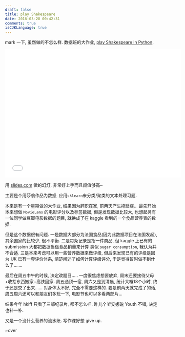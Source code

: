 ```yaml
---
draft: false
title: play Shakespeare
date: 2016-03-28 00:42:31
comments: true
isCJKLanguage: true
---
```


mark 一下, 虽然做的不怎么样. 数据班的大作业, [play Shakespeare in Python](https://github.com/bambooom/play-Shakespeare).

<iframe src="//slides.com/bambooom/play-shakespeare-in-python/embed?style=light" width="576" height="420" scrolling="no" frameborder="0" webkitallowfullscreen mozallowfullscreen allowfullscreen></iframe>

用 [slides.com](https://slides.com) 做的幻灯, 非常好上手而且颜值够高~

主要是个用莎翁作品为数据, 应用`sklearn`来分类/聚类的文本处理习题.

本来是有一个星期做的大作业, 结果因为辞职在家, 前两天产生拖延症...
最先开始本来想做 `MovieLens` 的电影评分以及标签数据, 但是发现数据比较大,
也想起另有一位同学做豆瓣电影数据的题目, 就换成了在 kaggle 看到的一个食品营养表的数据.

但是这个数据很有问题.
一是数据大部分为法国食品(因为此数据项目在法国发起), 其余国家的比较少, 很不平衡.
二是每条记录是指一件商品, 但 kaggle 上已有的 submission 大都把数据当做食品销量来计算
类似 `sugar consumption`, 我认为并不合适.
三是本来考虑可以用一些营养数据来做评级, 但后来发现已有的评级是因为 UK 已有一套评价体系,
清楚阐述了如何计算评级评分, 于是觉得暂时做不到什么了.......

最后在周五中午的时候, 决定改题目..... 一度很焦虑想要放弃, 周末还要接待父母+收拾东西搬家+高铁回家.
周五通顶一宿, 周六又是到清晨, 统计大概18个小时, 终于还是交了出来......
对身体太不好, 完全不需要这样的.
要是前两天就完成了的话, 周五周六还可以和朋友们多玩一下, 电影节也可以多看两部片...

结果今年 hkiff 只看了三部纪录片, 都不怎么样.
昨儿个听安娜说 Youth 不错, 决定也补一补.

又是一个没什么营养的流水账. 写作课好想 give up.

~over
